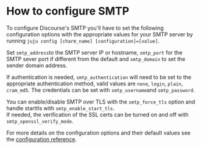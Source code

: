 <!-- vale Canonical.007-Headings-sentence-case = NO -->
<!-- SMTP is typically used uppercase-->
# How to configure SMTP
<!-- vale Canonical.007-Headings-sentence-case = YES -->

To configure Discourse's SMTP you'll have to set the following configuration options with the appropriate values for your SMTP server by running `juju config [charm_name] [configuration]=[value]`.

Set `smtp_address`to the SMTP server IP or hostname, `smtp_port` for the SMTP sever port if different from the default and `smtp_domain` to set the sender domain address.

If authentication is needed, `smtp_authentication` will need to be set to the appropriate authentication method, valid values are `none`, `login`, `plain`, `cram_md5`. The credentials can be set with `smtp_username`and `smtp_password`.

You can enable/disable SMTP over TLS with the `smtp_force_tls` option and handle starttls with `smtp_enable_start_tls`.  
If needed, the verification of the SSL certs can be turned on and off with `smtp_openssl_verify_mode`.

For more details on the configuration options and their default values see the [configuration reference](https://charmhub.io/discourse-k8s/configure).